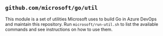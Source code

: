 ## `github.com/microsoft/go/util`

This module is a set of utilities Microsoft uses to build Go in Azure DevOps and
maintain this repository. Run `microsoft/run-util.sh` to list the available
commands and see instructions on how to use them.
